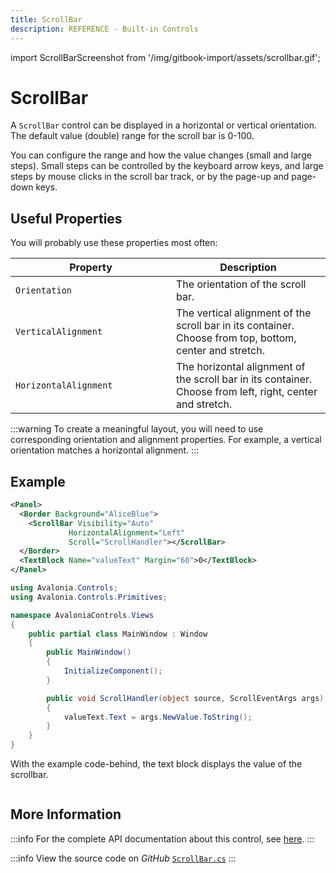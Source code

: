 ```yaml
---
title: ScrollBar
description: REFERENCE - Built-in Controls
---
```


import ScrollBarScreenshot from '/img/gitbook-import/assets/scrollbar.gif';

# ScrollBar

A `ScrollBar` control can be displayed in a horizontal or vertical orientation. The default value (double) range for the scroll bar is 0-100.

You can configure the range and how the value changes (small and large steps). Small steps can be controlled by the keyboard arrow keys, and large steps by mouse clicks in the scroll bar track, or by the page-up and page-down keys.

## Useful Properties

You will probably use these properties most often:

<table><thead><tr><th width="241">Property</th><th>Description</th></tr></thead><tbody><tr><td><code>Orientation</code></td><td>The orientation of the scroll bar.</td></tr><tr><td><code>VerticalAlignment</code></td><td>The vertical alignment of the scroll bar in its container. Choose from top, bottom, center and stretch.</td></tr><tr><td><code>HorizontalAlignment</code></td><td>The horizontal alignment of the scroll bar in its container. Choose from left, right, center and stretch.</td></tr></tbody></table>

:::warning
To create a meaningful layout, you will need to use corresponding orientation and alignment properties. For example, a vertical orientation matches a horizontal alignment.
:::

## Example

```xml
<Panel>
  <Border Background="AliceBlue">
    <ScrollBar Visibility="Auto" 
             HorizontalAlignment="Left" 
             Scroll="ScrollHandler"></ScrollBar>
  </Border>
  <TextBlock Name="valueText" Margin="60">0</TextBlock>
</Panel>
```

```csharp title='C#'
using Avalonia.Controls;
using Avalonia.Controls.Primitives;

namespace AvaloniaControls.Views
{
    public partial class MainWindow : Window
    {
        public MainWindow()
        {
            InitializeComponent();
        }

        public void ScrollHandler(object source, ScrollEventArgs args)
        {
            valueText.Text = args.NewValue.ToString();
        }
    }
}
```

With the example code-behind, the text block displays the value of the scrollbar.

<img src={ScrollBarScreenshot} alt="" />

## More Information

:::info
For the complete API documentation about this control, see [here](http://reference.avaloniaui.net/api/Avalonia.Controls.Primitives/ScrollBar/).
:::

:::info
View the source code on _GitHub_ [`ScrollBar.cs`](https://github.com/AvaloniaUI/Avalonia/blob/master/src/Avalonia.Controls/Primitives/ScrollBar.cs)
:::
